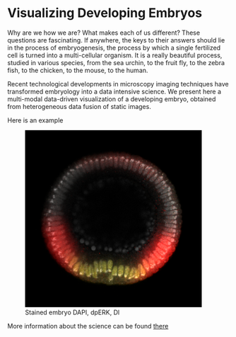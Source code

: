 # Visualizing Developing Embryos

Why are we how we are? What makes each of us different? These questions are fascinating. If anywhere, the keys to their answers should lie in the process of embryogenesis, the process by which a single fertilized cell is turned into a multi-cellular organism. It is a really beautiful process, studied in various species, from the sea urchin, to the fruit fly, to the zebra fish, to the chicken, to the mouse, to the human.

Recent technological developments in microscopy imaging techniques have transformed embryology into a data intensive science. We present here a multi-modal data-driven visualization of a developing embryo, obtained from heterogeneous data fusion of static images.

Here is an example

<figure>
   <img src="24.png" style="max-width: 400px;"
      alt="Embryo" />
   <figcaption>Stained embryo DAPI, dpERK, Dl</figcaption>
</figure>



More information about the science can be found <a href=" https://paulcinq.wordpress.com/ "> there </a>
